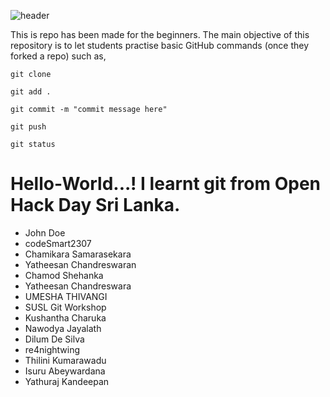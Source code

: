 ![header](https://github.com/GitHubExperts-LK/My-First-PR/blob/master/resources/70622603_465999984248830_6303391993288458240_n.png)


This is repo has been made for the beginners. The main objective of this repository is to let students practise basic GitHub commands (once they forked a repo) such as,

```
git clone
```

```
git add .
```

```
git commit -m "commit message here"
```

```
git push
```

```
git status
```


# Hello-World...! I learnt git from Open Hack Day Sri Lanka. 

- John Doe
- codeSmart2307
- Chamikara Samarasekara
- Yatheesan Chandreswaran
- Chamod Shehanka
- Yatheesan Chandreswara
- UMESHA THIVANGI
- SUSL Git Workshop
- Kushantha Charuka
- Nawodya Jayalath
- Dilum De Silva
- re4nightwing
- Thilini Kumarawadu
- Isuru Abeywardana
- Yathuraj Kandeepan
